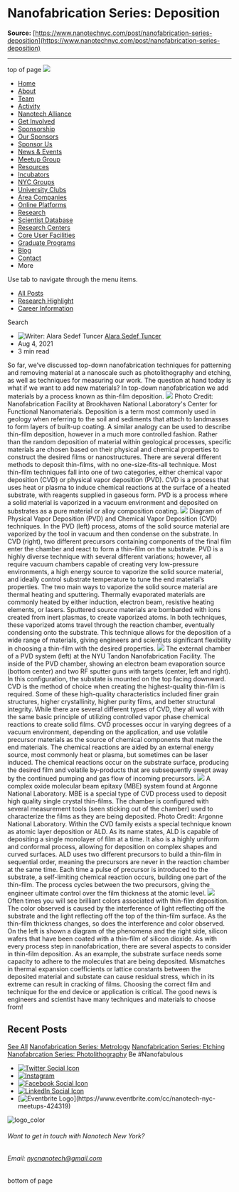 # Nanofabrication Series: Deposition

**Source:** [https://www.nanotechnyc.com/post/nanofabrication-series-deposition](https://www.nanotechnyc.com/post/nanofabrication-series-deposition)

---

top of page
[![](https://static.wixstatic.com/media/08758d_7d20c73eab55413cb85b9725de9dddc7~/v1/fill/w_160,h_44,al_c,q_85,usm_0.66_1.00_0.01,enc_avif,quality_auto/)](https://www.nanotechnyc.com)
* [Home](https://www.nanotechnyc.com)
* [About](https://www.nanotechnyc.com/about)
* [Team](https://www.nanotechnyc.com/team)
* [Activity](https://www.nanotechnyc.com/activity)
* [Nanotech Alliance](https://www.nanotechnyc.com/nanotech-alliance)
* [Get Involved](https://www.nanotechnyc.com/get-involved)
* [Sponsorship](https://www.nanotechnyc.com/copy-of-sponsorship)
* [Our Sponsors](https://www.nanotechnyc.com/copy-of-our-sponsors)
* [Sponsor Us](https://www.nanotechnyc.com/sponsor)
* [News & Events](https://www.nanotechnyc.com/newsevents)
* [Meetup Group](https://www.nanotechnyc.com/meetup-group)
* [Resources](https://www.nanotechnyc.com/resources)
* [Incubators](https://www.nanotechnyc.com/incubators)
* [NYC Groups](https://www.nanotechnyc.com/nyc-groups)
* [University Clubs](https://www.nanotechnyc.com/university-clubs)
* [Area Companies](https://www.nanotechnyc.com/nyc-area-companies)
* [Online Platforms](https://www.nanotechnyc.com/online-platforms)
* [Research](https://www.nanotechnyc.com/nyc-research)
* [Scientist Database](https://www.nanotechnyc.com/scientistdatabase)
* [Research Centers](https://www.nanotechnyc.com/research-centers)
* [Core User Facilities](https://www.nanotechnyc.com/coreuserfacilities)
* [Graduate Programs](https://www.nanotechnyc.com/graduateprograms)
* [Blog](https://www.nanotechnyc.com/blog)
* [Contact](https://www.nanotechnyc.com/contact)
* More

Use tab to navigate through the menu items.
* [All Posts](https://www.nanotechnyc.com/blog)
* [Research Highlight](https://www.nanotechnyc.com/blog/categories/research-highlight)
* [Career Information](https://www.nanotechnyc.com/blog/categories/career-information)

Search

* ![Writer: Alara Sedef Tuncer](https://static.wixstatic.com/media/08758d_960d8f8b71cf4777b120366d69dfacc4%/v1/fill/w_32,h_32,al_c,q_80,enc_avif,quality_auto/08758d_960d8f8b71cf4777b120366d69dfacc4%)
[Alara Sedef Tuncer](https://www.nanotechnyc.com/profile/57d945b9-b731-45e6-9ae3-23faf0347e57/profile)
* Aug 4, 2021
* 3 min read

So far, we’ve discussed top-down nanofabrication techniques for patterning and removing material at a nanoscale such as photolithography and etching, as well as techniques for measuring our work. The question at hand today is what if we want to add new materials? In top-down nanofabrication we add materials by a process known as thin-film deposition.
![](https://static.wixstatic.com/media/08758d_5caa06a6e0db4afcbfcf3484b94a2cb5~/v1/fill/w_740,h_416,al_c,q_80,usm_0.66_1.00_0.01,enc_avif,quality_auto/08758d_5caa06a6e0db4afcbfcf3484b94a2cb5~)
Photo Credit: Nanofabrication Facility at Brookhaven National Laboratory's Center for Functional Nanomaterials.
Deposition is a term most commonly used in geology when referring to the soil and sediments that attach to landmasses to form layers of built-up coating. A similar analogy can be used to describe thin-film deposition, however in a much more controlled fashion. Rather than the random deposition of material within geological processes, specific materials are chosen based on their physical and chemical properties to construct the desired films or nanostructures.
There are several different methods to deposit thin-films, with no one-size-fits-all technique. Most thin-film techniques fall into one of two categories, either chemical vapor deposition (CVD) or physical vapor deposition (PVD). CVD is a process that uses heat or plasma to induce chemical reactions at the surface of a heated substrate, with reagents supplied in gaseous form. PVD is a process where a solid material is vaporized in a vacuum environment and deposited on substrates as a pure material or alloy composition coating.
![](https://static.wixstatic.com/media/08758d_670eb29238e14b7893c0acd50779b849~/v1/fill/w_740,h_416,al_c,q_80,usm_0.66_1.00_0.01,enc_avif,quality_auto/08758d_670eb29238e14b7893c0acd50779b849~)
Diagram of Physical Vapor Deposition (PVD) and Chemical Vapor Deposition (CVD) techniques. In the PVD (left) process, atoms of the solid source material are vaporized by the tool in vacuum and then condense on the substrate. In CVD (right), two different precursors containing components of the final film enter the chamber and react to form a thin-film on the substrate. 
PVD is a highly diverse technique with several different variations; however, all require vacuum chambers capable of creating very low-pressure environments, a high energy source to vaporize the solid source material, and ideally control substrate temperature to tune the end material’s properties. The two main ways to vaporize the solid source material are thermal heating and sputtering. Thermally evaporated materials are commonly heated by either induction, electron beam, resistive heating elements, or lasers. Sputtered source materials are bombarded with ions created from inert plasmas, to create vaporized atoms. In both techniques, these vaporized atoms travel through the reaction chamber, eventually condensing onto the substrate. This technique allows for the deposition of a wide range of materials, giving engineers and scientists significant flexibility in choosing a thin-film with the desired properties. 
![](https://static.wixstatic.com/media/08758d_a5a1d291233c4e8db8fe49e4a8e9d7c7~/v1/fill/w_147,h_83,al_c,q_80,usm_0.66_1.00_0.01,blur_2,enc_avif,quality_auto/08758d_a5a1d291233c4e8db8fe49e4a8e9d7c7~)
The external chamber of a PVD system (left) at the NYU Tandon Nanofabrication Facility. The inside of the PVD chamber, showing an electron beam evaporation source (bottom center) and two RF sputter guns with targets (center, left and right). In this configuration, the substate is mounted on the top facing downward. 
CVD is the method of choice when creating the highest-quality thin-film is required. Some of these high-quality characteristics included finer grain structures, higher crystallinity, higher purity films, and better structural integrity. While there are several different types of CVD, they all work with the same basic principle of utilizing controlled vapor phase chemical reactions to create solid films. CVD processes occur in varying degrees of a vacuum environment, depending on the application, and use volatile precursor materials as the source of chemical components that make the end materials. The chemical reactions are aided by an external energy source, most commonly heat or plasma, but sometimes can be laser induced. The chemical reactions occur on the substrate surface, producing the desired film and volatile by-products that are subsequently swept away by the continued pumping and gas flow of incoming precursors. 
![](https://static.wixstatic.com/media/08758d_532b75d4327c488abbba9ca771985f7f~/v1/fill/w_147,h_83,al_c,q_80,usm_0.66_1.00_0.01,blur_2,enc_avif,quality_auto/08758d_532b75d4327c488abbba9ca771985f7f~)
A complex oxide molecular beam epitaxy (MBE) system found at Argonne National Laboratory. MBE is a special type of CVD process used to deposit high quality single crystal thin-films. The chamber is configured with several measurement tools (seen sticking out of the chamber) used to characterize the films as they are being deposited. Photo Credit: Argonne National Laboratory.
Within the CVD family exists a special technique known as atomic layer deposition or ALD. As its name states, ALD is capable of depositing a single monolayer of film at a time. It also is a highly uniform and conformal process, allowing for deposition on complex shapes and curved surfaces. ALD uses two different precursors to build a thin-film in sequential order, meaning the precursors are never in the reaction chamber at the same time. Each time a pulse of precursor is introduced to the substrate, a self-limiting chemical reaction occurs, building one part of the thin-film. The process cycles between the two precursors, giving the engineer ultimate control over the film thickness at the atomic level. 
![](https://static.wixstatic.com/media/08758d_8f3094d7e4a3437abfff8e65f97d39a0~/v1/fill/w_147,h_83,al_c,q_80,usm_0.66_1.00_0.01,blur_2,enc_avif,quality_auto/08758d_8f3094d7e4a3437abfff8e65f97d39a0~)
Often times you will see brilliant colors associated with thin-film deposition. The color observed is caused by the interference of light reflecting off the substrate and the light reflecting off the top of the thin-film surface. As the thin-film thickness changes, so does the interference and color observed. On the left is shown a diagram of the phenomena and the right side, silicon wafers that have been coated with a thin-film of silicon dioxide. 
As with every process step in nanofabrication, there are several aspects to consider in thin-film deposition. As an example, the substrate surface needs some capacity to adhere to the molecules that are being deposited. Mismatches in thermal expansion coefficients or lattice constants between the deposited material and substate can cause residual stress, which in its extreme can result in cracking of films. Choosing the correct film and technique for the end device or application is critical. The good news is engineers and scientist have many techniques and materials to choose from! 
## Recent Posts
[See All](https://www.nanotechnyc.com/blog)
[](https://www.nanotechnyc.com/post/nanofabrication-series-metrology)
[Nanofabrication Series: Metrology](https://www.nanotechnyc.com/post/nanofabrication-series-metrology)
[](https://www.nanotechnyc.com/post/nanofabrication-series-etching)
[Nanofabrication Series: Etching](https://www.nanotechnyc.com/post/nanofabrication-series-etching)
[](https://www.nanotechnyc.com/post/nanofabrcation-series-photolithography)
[Nanofabrcation Series: Photolithography](https://www.nanotechnyc.com/post/nanofabrcation-series-photolithography)
Be #Nanofabulous 
* [![Twitter Social Icon](https://static.wixstatic.com/media//v1/fill/w_54,h_54,al_c,q_85,usm_0.66_1.00_0.01,enc_avif,quality_auto/)](https://twitter.com/NanotechNyc)
* [![Instagram](https://static.wixstatic.com/media//v1/fill/w_54,h_54,al_c,q_85,usm_0.66_1.00_0.01,enc_avif,quality_auto/)](https://www.instagram.com/nanotechnyc/)
* [![Facebook Social Icon](https://static.wixstatic.com/media//v1/fill/w_54,h_54,al_c,q_85,usm_0.66_1.00_0.01,enc_avif,quality_auto/)](https://www.facebook.com/nanotechnyc)
* [![LinkedIn Social Icon](https://static.wixstatic.com/media//v1/fill/w_54,h_54,al_c,q_85,usm_0.66_1.00_0.01,enc_avif,quality_auto/)](https://www.linkedin.com/groups/8780846/)
* [![Eventbrite Logo](https://static.wixstatic.com/media/08758d_75b6daeef3bc494cb920f81e048cb219~/v1/fill/w_54,h_54,al_c,q_85,usm_0.66_1.00_0.01,enc_avif,quality_auto/08758d_75b6daeef3bc494cb920f81e048cb219~)](https://www.eventbrite.com/cc/nanotech-nyc-meetups-424319)

![logo_color ](https://static.wixstatic.com/media/08758d_c84849ec3f6a4cf69d3dee3ba6a67d0d~/v1/fill/w_101,h_51,al_c,q_85,usm_0.66_1.00_0.01,enc_avif,quality_auto/logo_color%)
###### Want to get in touch with Nanotech New York?
###### Email: nycnanotech@gmail.com
bottom of page